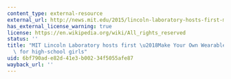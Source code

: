 ```yaml
---
content_type: external-resource
external_url: http://news.mit.edu/2015/lincoln-laboratory-hosts-first-make-your-own-wearables-workshop-high-school-girls-0114
has_external_license_warning: true
license: https://en.wikipedia.org/wiki/All_rights_reserved
status: ''
title: "MIT Lincoln Laboratory hosts first \u2018Make Your Own Wearables\u2019 workshop\
  \ for high-school girls"
uid: 6bf790ad-e82d-41e3-b002-34f5055afe87
wayback_url: ''
---
```

